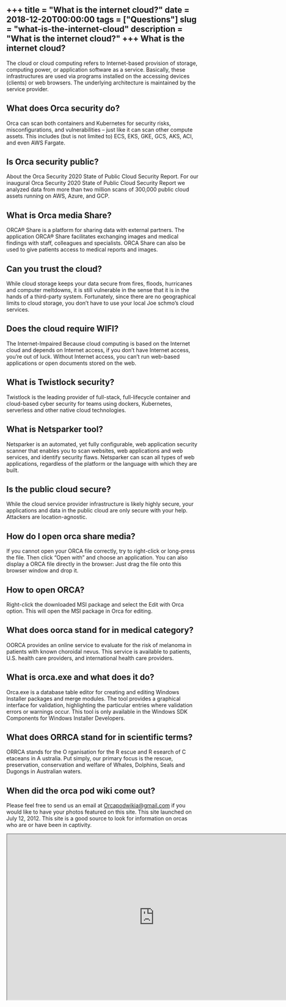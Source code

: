 +++
title = "What is the internet cloud?"
date = 2018-12-20T00:00:00
tags = ["Questions"]
slug = "what-is-the-internet-cloud"
description = "What is the internet cloud?"
+++
What is the internet cloud?
---------------------------

The cloud or cloud computing refers to Internet-based provision of storage, computing power, or application software as a service. Basically, these infrastructures are used via programs installed on the accessing devices (clients) or web browsers. The underlying architecture is maintained by the service provider.

What does Orca security do?
---------------------------

Orca can scan both containers and Kubernetes for security risks, misconfigurations, and vulnerabilities – just like it can scan other compute assets. This includes (but is not limited to) ECS, EKS, GKE, GCS, AKS, ACI, and even AWS Fargate.

Is Orca security public?
------------------------

About the Orca Security 2020 State of Public Cloud Security Report. For our inaugural Orca Security 2020 State of Public Cloud Security Report we analyzed data from more than two million scans of 300,000 public cloud assets running on AWS, Azure, and GCP.

What is Orca media Share?
-------------------------

ORCA® Share is a platform for sharing data with external partners. The application ORCA® Share facilitates exchanging images and medical findings with staff, colleagues and specialists. ORCA Share can also be used to give patients access to medical reports and images.

Can you trust the cloud?
------------------------

While cloud storage keeps your data secure from fires, floods, hurricanes and computer meltdowns, it is still vulnerable in the sense that it is in the hands of a third-party system. Fortunately, since there are no geographical limits to cloud storage, you don’t have to use your local Joe schmo’s cloud services.

Does the cloud require WIFI?
----------------------------

The Internet-Impaired Because cloud computing is based on the Internet cloud and depends on Internet access, if you don’t have Internet access, you’re out of luck. Without Internet access, you can’t run web-based applications or open documents stored on the web.

What is Twistlock security?
---------------------------

Twistlock is the leading provider of full-stack, full-lifecycle container and cloud-based cyber security for teams using dockers, Kubernetes, serverless and other native cloud technologies.

What is Netsparker tool?
------------------------

Netsparker is an automated, yet fully configurable, web application security scanner that enables you to scan websites, web applications and web services, and identify security flaws. Netsparker can scan all types of web applications, regardless of the platform or the language with which they are built.

Is the public cloud secure?
---------------------------

While the cloud service provider infrastructure is likely highly secure, your applications and data in the public cloud are only secure with your help. Attackers are location-agnostic.

How do I open orca share media?
-------------------------------

If you cannot open your ORCA file correctly, try to right-click or long-press the file. Then click “Open with” and choose an application. You can also display a ORCA file directly in the browser: Just drag the file onto this browser window and drop it.

How to open ORCA?
-----------------

Right-click the downloaded MSI package and select the Edit with Orca option. This will open the MSI package in Orca for editing.

What does oorca stand for in medical category?
----------------------------------------------

OORCA provides an online service to evaluate for the risk of melanoma in patients with known choroidal nevus. This service is available to patients, U.S. health care providers, and international health care providers.

What is orca.exe and what does it do?
-------------------------------------

 Orca.exe is a database table editor for creating and editing Windows Installer packages and merge modules. The tool provides a graphical interface for validation, highlighting the particular entries where validation errors or warnings occur. This tool is only available in the Windows SDK Components for Windows Installer Developers.

What does ORRCA stand for in scientific terms?
----------------------------------------------

ORRCA stands for the O rganisation for the R escue and R esearch of C etaceans in A ustralia. Put simply, our primary focus is the rescue, preservation, conservation and welfare of Whales, Dolphins, Seals and Dugongs in Australian waters.

When did the orca pod wiki come out?
------------------------------------

Please feel free to send us an email at Orcapodwikia@gmail.com if you would like to have your photos featured on this site. This site launched on July 12, 2012. This site is a good source to look for information on orcas who are or have been in captivity.

<iframe allow="accelerometer; autoplay; clipboard-write; encrypted-media; gyroscope; picture-in-picture" allowfullscreen="" class="__youtube_prefs__  epyt-is-override  no-lazyload" data-no-lazy="1" data-origheight="433" data-origwidth="770" data-skipgform_ajax_framebjll="" height="433" id="_ytid_80102" loading="lazy" src="https://www.youtube.com/embed/a8xY_zgMhuQ?enablejsapi=1&autoplay=0&cc_load_policy=0&cc_lang_pref=&iv_load_policy=1&loop=0&modestbranding=0&rel=1&fs=1&playsinline=0&autohide=2&theme=dark&color=red&controls=1&" title="YouTube player" width="770"></iframe>